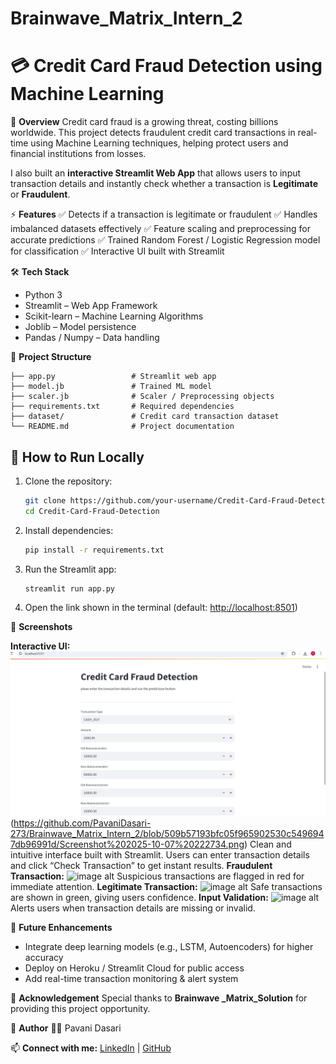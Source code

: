 # Brainwave_Matrix_Intern_2

# 💳 Credit Card Fraud Detection using Machine Learning

📌 **Overview**
Credit card fraud is a growing threat, costing billions worldwide. This project detects fraudulent credit card transactions in real-time using Machine Learning techniques, helping protect users and financial institutions from losses.

I also built an **interactive Streamlit Web App** that allows users to input transaction details and instantly check whether a transaction is **Legitimate** or **Fraudulent**.

⚡ **Features**
✅ Detects if a transaction is legitimate or fraudulent
✅ Handles imbalanced datasets effectively
✅ Feature scaling and preprocessing for accurate predictions
✅ Trained Random Forest / Logistic Regression model for classification
✅ Interactive UI built with Streamlit

🛠 **Tech Stack**

* Python 3
* Streamlit – Web App Framework
* Scikit-learn – Machine Learning Algorithms
* Joblib – Model persistence
* Pandas / Numpy – Data handling

📂 **Project Structure**

```
├── app.py                 # Streamlit web app  
├── model.jb               # Trained ML model  
├── scaler.jb              # Scaler / Preprocessing objects  
├── requirements.txt       # Required dependencies  
├── dataset/               # Credit card transaction dataset  
└── README.md              # Project documentation  
```

## 🚀 How to Run Locally

1. Clone the repository:

   ```bash
   git clone https://github.com/your-username/Credit-Card-Fraud-Detection.git
   cd Credit-Card-Fraud-Detection
   ```

2. Install dependencies:

   ```bash
   pip install -r requirements.txt
   ```

3. Run the Streamlit app:

   ```bash
   streamlit run app.py
   ```

4. Open the link shown in the terminal (default: [http://localhost:8501](http://localhost:8501))

📸 **Screenshots**

 **Interactive UI:** ![image alt](https://github.com/PavaniDasari-273/Brainwave_Matrix_Intern_2/blob/74c64e18533fbeb5667fb4b65b15f82c88930bad/Screenshot%202025-10-07%20220813.png)(https://github.com/PavaniDasari-273/Brainwave_Matrix_Intern_2/blob/509b57193bfc05f965902530c5496947db96991d/Screenshot%202025-10-07%20222734.png)
 Clean and intuitive interface built with Streamlit. Users can enter transaction details and click “Check Transaction” to get instant results.
 **Fraudulent Transaction:**  ![image alt]()
  Suspicious transactions are flagged in red for immediate attention.
 **Legitimate Transaction:** ![image alt]()
  Safe transactions are shown in green, giving users confidence.
 **Input Validation:** ![image alt]()
   Alerts users when transaction details are missing or invalid.

🔮 **Future Enhancements**

* Integrate deep learning models (e.g., LSTM, Autoencoders) for higher accuracy
* Deploy on Heroku / Streamlit Cloud for public access
* Add real-time transaction monitoring & alert system

🙏 **Acknowledgement**
Special thanks to **Brainwave _Matrix_Solution** for providing this project opportunity.

📌 **Author**
👩‍💻 Pavani Dasari

📫 **Connect with me:** [LinkedIn](https://www.linkedin.com/in/pavani-dasari-691bb5321) | [GitHub](https://github.com/PavaniDasari-273)
